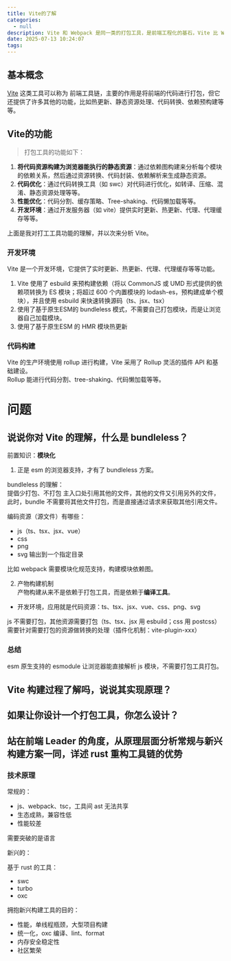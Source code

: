 ```yaml
---
title: Vite的了解
categories:
  - null
description: Vite 和 Webpack 是同一类的打包工具，是前端工程化的基石，Vite 比 WebPack 更新，最先接触的也是 Vite，但没有详细了解过，这篇文章用来记录一下 Vite 的一些知识。
date: 2025-07-13 10:24:07
tags:
---
```


## 基本概念

[Vite](https://vitejs.cn/vite5-cn/) 这类工具可以称为 前端工具链，主要的作用是将前端的代码进行打包，但它还提供了许多其他的功能，比如热更新、静态资源处理、代码转换、依赖预构建等等。

## Vite的功能

> 打包工具的功能如下：  
1. **将代码资源构建为浏览器能执行的静态资源**：通过依赖图构建来分析每个模块的依赖关系，然后通过资源转换、代码封装、依赖解析来生成静态资源。
2. **代码优化**：通过代码转换工具（如 swc）对代码进行优化，如转译、压缩、混淆、静态资源处理等等。
3. **性能优化**：代码分割、缓存策略、Tree-shaking、代码懒加载等等。
4. **开发环境**：通过开发服务器（如 vite）提供实时更新、热更新、代理、代理缓存等等。

上面是我对打工工具功能的理解，并以次来分析 Vite。

### 开发环境

Vite 是一个开发环境，它提供了实时更新、热更新、代理、代理缓存等等功能。  
  
1. Vite 使用了 esbuild 来预构建依赖（将以 CommonJS 或 UMD 形式提供的依赖项转换为 ES 模块；将超过 600 个内置模块的 lodash-es，预构建成单个模块），并且使用 esbuild 来快速转换源码（ts、jsx、tsx）
2. 使用了基于原生ESM的 bundleless 模式，不需要自己打包模块，而是让浏览器自己加载模块。
3. 使用了基于原生ESM 的 HMR 模块热更新

### 代码构建

Vite 的生产环境使用 rollup 进行构建，Vite 采用了 Rollup 灵活的插件 API 和基础建设。  
Rollup 能进行代码分割、tree-shaking、代码懒加载等等。

# 问题

## 说说你对 Vite 的理解，什么是 bundleless？

前置知识：**模块化**  

1. 正是 esm 的浏览器支持，才有了 bundleless 方案。  

bundleless 的理解：  
提倡少打包、不打包
主入口处引用其他的文件，其他的文件又引用另外的文件，此时，bundle 不需要将其他文件打包，而是直接通过请求来获取其他引用文件。  

编码资源（源文件）有哪些：  
- js（ts、tsx、jsx、vue）
- css
- png
- svg
输出到一个指定目录

比如 webpack 需要模块化规范支持，构建模块依赖图。

2. 产物构建机制  
产物构建从来不是依赖于打包工具，而是依赖于**编译工具**。  

- 开发环境，应用就是代码资源：ts、tsx、jsx、vue、css、png、svg

js 不需要打包，其他资源需要打包（ts、tsx、jsx 用 esbuild；css 用 postcss）  
需要针对需要打包的资源做转换的处理（插件化机制：vite-plugin-xxx）

### 总结

esm 原生支持的 esmodule 让浏览器能直接解析 js 模块，不需要打包工具打包。

## Vite 构建过程了解吗，说说其实现原理？

## 如果让你设计一个打包工具，你怎么设计？


## 站在前端 Leader 的角度，从原理层面分析常规与新兴构建方案一同，详述 rust 重构工具链的优势

### 技术原理

常规的：  
- js、webpack、tsc，工具间 ast 无法共享
- 生态成熟，兼容性低
- 性能较差

需要突破的是语言

新兴的：  

基于 rust 的工具：  
- swc
- turbo
- oxc

拥抱新兴构建工具的目的：  

- 性能，单线程瓶颈，大型项目构建
- 统一化，oxc 编译、lint、format
- 内存安全稳定性
- 社区繁荣
